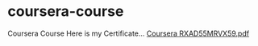 # coursera-course
Coursera Course
Here is my Certificate...
[Coursera RXAD55MRVX59.pdf](https://github.com/RUSHIGoswami/coursera-course/files/8031956/Coursera.RXAD55MRVX59.pdf)
